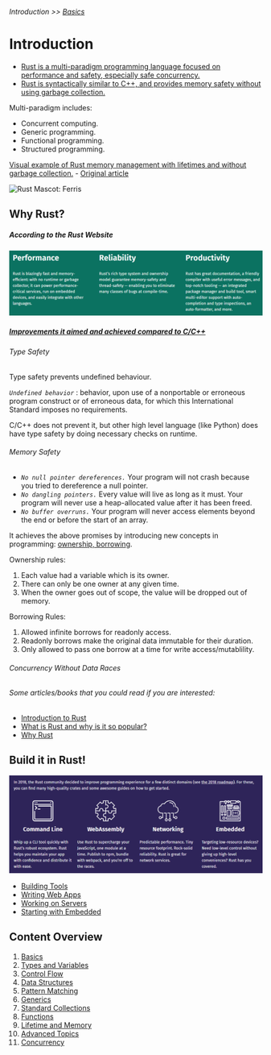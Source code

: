_Introduction >> [Basics](./basics.md)_

# Introduction
- [Rust is a multi-paradigm programming language focused on performance and safety, especially safe concurrency.](https://en.wikipedia.org/wiki/Rust_(programming_language))
- [Rust is syntactically similar to C++, and provides memory safety without using garbage collection.](https://en.wikipedia.org/wiki/Rust_(programming_language))

Multi-paradigm includes:

- Concurrent computing.
- Generic programming.
- Functional programming.
- Structured programming.

[Visual example of Rust memory management with lifetimes and without garbage collection.](https://speakerdeck.com/deepu105/rust-stack-vs-heap-usage) - [Original article](https://deepu.tech/memory-management-in-rust/)

![Rust Mascot: Ferris](https://upload.wikimedia.org/wikipedia/commons/thumb/2/20/Rustacean-orig-noshadow.svg/220px-Rustacean-orig-noshadow.svg.png)

## Why Rust?

##### According to the Rust Website

[![Why, from home page of Rust.](./images/why-rust-site.png)](https://www.rust-lang.org/)

##### [Improvements it aimed and achieved compared to C/C++](https://www.oreilly.com/programming/free/files/why-rust.pdf)

###### Type Safety

Type safety prevents undefined behaviour.

_`Undefined behavior`_ : behavior, upon use of a nonportable or erroneous program construct or of erroneous data, for which this International Standard
imposes no requirements.

C/C++ does not prevent it, but other high level language (like Python) does have type safety by doing necessary checks on runtime.

###### Memory Safety

- _`No null pointer dereferences.`_ Your program will not crash
because you tried to dereference a null pointer.
- _`No dangling pointers.`_ Every value will live as long as it must.
Your program will never use a heap-allocated value after it has
been freed.
- _`No buffer overruns.`_ Your program will never access elements
beyond the end or before the start of an array.

It achieves the above promises by introducing new concepts in programming: [ownership, borrowing](https://www.youtube.com/watch?v=2IxQgXQl_Ws).

Ownership rules:

1. Each value had a variable which is its owner.
1. There can only be one owner at any given time.
1. When the owner goes out of scope, the value will be dropped out of memory.

Borrowing Rules:

1. Allowed infinite borrows for readonly access.
1. Readonly borrows make the original data immutable for their duration.
1. Only allowed to pass one borrow at a time for write access/mutablility.

###### Concurrency Without Data Races

###### _Some articles/books that you could read if you are interested:_

- [Introduction to Rust](https://serokell.io/blog/rust-guide)
- [What is Rust and why is it so popular?](https://stackoverflow.blog/2020/01/20/what-is-rust-and-why-is-it-so-popular/)
- [Why Rust](https://www.oreilly.com/programming/free/files/why-rust.pdf)

## Build it in Rust!

[![Build, from home page of Rust.](./images/build-rust-site.png)](https://www.rust-lang.org/)

- [Building Tools](https://www.rust-lang.org/what/cli)
- [Writing Web Apps](https://www.rust-lang.org/what/wasm)
- [Working on Servers](https://www.rust-lang.org/what/networking)
- [Starting with Embedded](https://www.rust-lang.org/what/embedded)

## Content Overview

1. [Basics](./basics.md)
1. [Types and Variables](./types-and-variables.md)
1. [Control Flow](./control-flow.md)
1. [Data Structures](./data-structures.md)
1. [Pattern Matching](./pattern-matching.md) 
1. [Generics](./generics.md) 
1. [Standard Collections](./standard-collections.md)
1. [Functions](./functions.md)
1. [Lifetime and Memory](./lifetime-memory.md)
1. [Advanced Topics](./advanced-topics.md)
1. [Concurrency](./concurrency.md)
